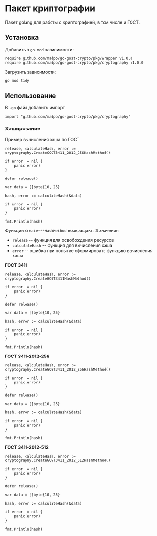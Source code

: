 # Пакет криптографии
Пакет golang для работы с криптографией, в том числе и ГОСТ. 

## Установка
Добавить в `go.mod` зависимости: 

```golang
require github.com/madpo/go-gost-crypto/pkg/wrapper v1.0.0
require github.com/madpo/go-gost-crypto/pkg/cryptography v1.0.0
```

Загрузить зависимости:

```shell
go mod tidy
```

## Использование

В `.go` файл добавить импорт

```golang
import "github.com/madpo/go-gost-crypto/pkg/cryptography"
```

### Хэширование
Пример вычисления хэша по ГОСТ
```golang
release, calculateHash, error := cryptography.CreateGOST3411_2012_256HashMethod()

if error != nil {
    panic(error)
}

defer release()

var data = []byte{10, 25}

hash, error := calculateHash(&data)

if error != nil {
    panic(error)
}

fmt.Println(hash)
```

Функции `Create***HashMethod` возвращают 3 значения
- `release` -- функция для освобождения ресурсов
- `calculateHash` -- функция для вычисления хэша
- `error` -- ошибка при попытке сформировать функцию вычисления хэша

**ГОСТ 3411**
```golang
release, calculateHash, error := cryptography.CreateGOST3411HashMethod()

if error != nil {
    panic(error)
}

defer release()

var data = []byte{10, 25}

hash, error := calculateHash(&data)

if error != nil {
    panic(error)
}

fmt.Println(hash)
```

**ГОСТ 3411-2012-256**
```golang
release, calculateHash, error := cryptography.CreateGOST3411_2012_256HashMethod()

if error != nil {
    panic(error)
}

defer release()

var data = []byte{10, 25}

hash, error := calculateHash(&data)

if error != nil {
    panic(error)
}

fmt.Println(hash)
```

**ГОСТ 3411-2012-512**
```golang
release, calculateHash, error := cryptography.CreateGOST3411_2012_512HashMethod()

if error != nil {
    panic(error)
}

defer release()

var data = []byte{10, 25}

hash, error := calculateHash(&data)

if error != nil {
    panic(error)
}

fmt.Println(hash)
```